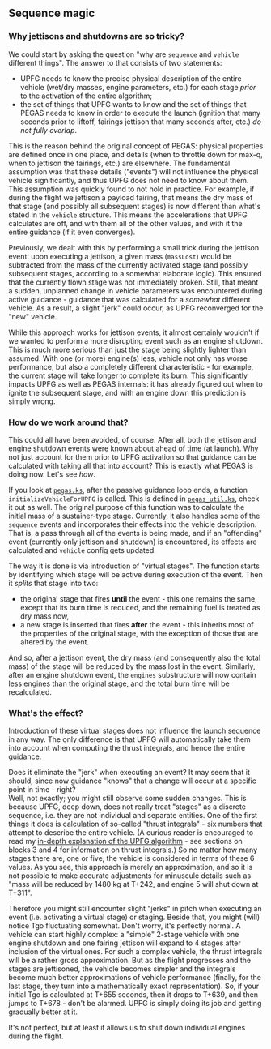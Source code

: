 ## Sequence magic

### Why jettisons and shutdowns are so tricky?
We could start by asking the question "why are `sequence` and `vehicle` different things".
The answer to that consists of two statements:
* UPFG needs to know the precise physical description of the entire vehicle (wet/dry masses, engine parameters, etc.) for each stage *prior* to the activation of the entire algorithm;
* the set of things that UPFG wants to know and the set of things that PEGAS needs to know in order to execute the launch (ignition that many seconds prior to liftoff, fairings jettison that many seconds after, etc.) *do not fully overlap*.

This is the reason behind the original concept of PEGAS: physical properties are defined once in one place, and details (when to throttle down for max-q, when to jettison the fairings, etc.) are elsewhere.
The fundamental assumption was that these details ("events") will not influence the physical vehicle significantly, and thus UPFG does not need to know about them.
This assumption was quickly found to not hold in practice.
For example, if during the flight we jettison a payload fairing, that means the dry mass of that stage (and possibly all subsequent stages) is now different than what's stated in the `vehicle` structure.
This means the accelerations that UPFG calculates are off, and with them all of the other values, and with it the entire guidance (if it even converges).

Previously, we dealt with this by performing a small trick during the jettison event:
upon executing a jettison, a given mass (`massLost`) would be subtracted from the mass of the currently activated stage (and possibly subsequent stages, according to a somewhat elaborate logic).
This ensured that the currently flown stage was not immediately broken.
Still, that meant a sudden, unplanned change in vehicle parameters was encountered during active guidance - guidance that was calculated for a *somewhat* different vehicle.
As a result, a slight "jerk" could occur, as UPFG reconverged for the "new" vehicle.

While this approach works for jettison events, it almost certainly wouldn't if we wanted to perform a more disrupting event such as an engine shutdown.
This is much more serious than just the stage being slightly lighter than assumed.
With one (or more) engine(s) less, vehicle not only has worse performance, but also a completely different characteristic - for example, the current stage will take longer to complete its burn.
This significantly impacts UPFG as well as PEGAS internals:
it has already figured out when to ignite the subsequent stage, and with an engine down this prediction is simply wrong.

### How do we work around that?
This could all have been avoided, of course.
After all, both the jettison and engine shutdown events were known about ahead of time (at launch).
Why not just account for them prior to UPFG activation so that guidance can be calculated with taking all that into account?
This is exactly what PEGAS is doing now.
Let's see *how*.

If you look at [`pegas.ks`](../kOS/pegas.ks), after the passive guidance loop ends, a function `initializeVehicleForUPFG` is called.
This is defined in [`pegas_util.ks`](../kOS/pegas_util.ks), check it out as well.
The original purpose of this function was to calculate the initial mass of a sustainer-type stage.
Currently, it also handles some of the `sequence` events and incorporates their effects into the vehicle description.
That is, a pass through all of the events is being made, and if an "offending" event (currently only jettison and shutdown) is encountered,
its effects are calculated and `vehicle` config gets updated.

The way it is done is via introduction of "virtual stages".
The function starts by identifying which stage will be active during execution of the event.
Then it *splits* that stage into two:
* the original stage that fires **until** the event - this one remains the same, except that its burn time is reduced, and the remaining fuel is treated as dry mass now,
* a new stage is inserted that fires **after** the event - this inherits most of the properties of the original stage, with the exception of those that are altered by the event.

And so, after a jettison event, the dry mass (and consequently also the total mass) of the stage will be reduced by the mass lost in the event.
Similarly, after an engine shutdown event, the `engines` substructure will now contain less engines than the original stage, and the total burn time will be recalculated.

### What's the effect?
Introduction of these virtual stages does not influence the launch sequence in any way.
The only difference is that UPFG will automatically take them into account when computing the thrust integrals, and hence the entire guidance.

Does it eliminate the "jerk" when executing an event?
It may seem that it should, since now guidance "knows" that a change will occur at a specific point in time - right?  
Well, not exactly; you might still observe some sudden changes.
This is because UPFG, deep down, does not really treat "stages" as a discrete sequence, i.e. they are not individual and separate entities.
One of the first things it does is calculation of so-called "thrust integrals" - six numbers that attempt to describe the entire vehicle.
(A curious reader is encouraged to read my [in-depth explanation of the UPFG algorithm](https://github.com/Noiredd/PEGAS-MATLAB/blob/master/docs/upfg.md) - see sections on blocks 3 and 4 for information on thrust integrals.)
So no matter how many stages there are, one or five, the vehicle is considered in terms of these 6 values.
As you see, this approach is merely an approximation, and so it is not possible to make accurate adjustments for minuscule details such as "mass will be reduced by 1480 kg at T+242, and engine 5 will shut down at T+311".

Therefore you might still encounter slight "jerks" in pitch when executing an event (i.e. activating a virtual stage) or staging.
Beside that, you might (will) notice Tgo fluctuating somewhat.
Don't worry, it's perfectly normal.
A vehicle can start highly complex:
a "simple" 2-stage vehicle with one engine shutdown and one fairing jettison will expand to 4 stages after inclusion of the virtual ones.
For such a complex vehicle, the thrust integrals will be a rather gross approximation.
But as the flight progresses and the stages are jettisoned, the vehicle becomes simpler and the integrals become much better approximations of vehicle performance
(finally, for the last stage, they turn into a mathematically exact representation).
So, if your initial Tgo is calculated at T+655 seconds, then it drops to T+639, and then jumps to T+678 - don't be alarmed.
UPFG is simply doing its job and getting gradually better at it.

It's not perfect, but at least it allows us to shut down individual engines during the flight.
